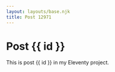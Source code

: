 ```yaml
---
layout: layouts/base.njk
title: Post 12971
---
```


# Post {{ id }}

This is post {{ id }} in my Eleventy project.
